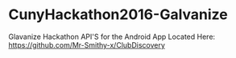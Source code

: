 # CunyHackathon2016-Galvanize
Glavanize Hackathon
API'S for the Android App Located Here:
https://github.com/Mr-Smithy-x/ClubDiscovery
